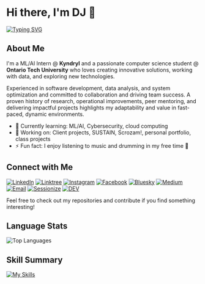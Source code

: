 # Hi there, I'm DJ 👋

[![Typing SVG](https://readme-typing-svg.demolab.com?font=Fira+Code&pause=1000&color=71CEF7&random=true&width=435&height=30&lines=Full+Stack+Developer;ML/AI+Researcher;Computer+Science+Student)](https://git.io/typing-svg)
## About Me

I'm a ML/AI Intern @ **Kyndryl** and a passionate computer science student @ **Ontario Tech University** who loves creating innovative solutions, working with data, and exploring new technologies. 

Experienced in software development, data analysis, and system optimization and committed to collaboration and driving team success. A proven history of research, operational improvements, peer mentoring, and delivering impactful projects highlights my adaptability and value in fast-paced, dynamic environments.

- 🌱 Currently learning: ML/AI, Cybersecurity, cloud computing
- 💼 Working on: Client projects, SUSTAIN, Scrozam!, personal portfolio, class projects
- ⚡ Fun fact: I enjoy listening to music and drumming in my free time 🥁

## Connect with Me
[![LinkedIn](https://img.shields.io/badge/LinkedIn-0077B5?style=for-the-badge)](https://www.linkedin.com/in/djleamen)
[![Linktree](https://img.shields.io/badge/Linktree-43E55E?style=for-the-badge&logo=linktree&logoColor=white)](https://linktr.ee/djleamen)
[![Instagram](https://img.shields.io/badge/Instagram-E4405F?style=for-the-badge&logo=instagram&logoColor=white)](https://www.instagram.com/dejjos)
[![Facebook](https://img.shields.io/badge/Facebook-0866FF?style=for-the-badge&logo=facebook&logoColor=white)](https://www.facebook.com/dee.leamen/)
[![Bluesky](https://img.shields.io/badge/Bluesky-1285FE?style=for-the-badge&logo=bluesky&logoColor=white)](https://bsky.app/profile/dejjo.bsky.social)
[![Medium](https://img.shields.io/badge/Medium-000000?style=for-the-badge&logo=medium&logoColor=white)](https://medium.com/@djleamen)
[![Email](https://img.shields.io/badge/Email-D14836?style=for-the-badge&logo=gmail&logoColor=white)](mailto:dj.leamen@ontariotechu.com)
[![Sessionize](https://img.shields.io/badge/Sessionize-1AB394?style=for-the-badge&logo=sessionize&logoColor=white)](https://sessionize.com/djleamen/)
[![DEV](https://img.shields.io/badge/Dev.to-0A0A0A?style=for-the-badge&logo=dev.to&logoColor=white)](https://dev.to/djleamen)


Feel free to check out my repositories and contribute if you find something interesting!

## Language Stats
![Top Languages](https://github-readme-stats.vercel.app/api/top-langs/?username=djleamen&theme=transparent&show_icons=true&hide_border=true&langs_count=10&layout=compact)

</details>
  
## Skill Summary
[![My Skills](https://skillicons.dev/icons?i=py,cpp,java,cs,js,powershell,vscode,react,nodejs,vue,npm,devto,github,replit,raspberrypi,arduino,azure,aws&perline=18)](https://skillicons.dev)
